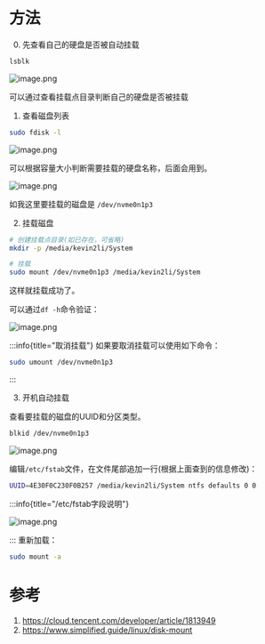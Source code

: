 # 方法
0. 先查看自己的硬盘是否被自动挂载
```bash
lsblk
```
![image.png](https://minio.kevin2li.top/image-bed/vanblog/img/c6a060031303902d104d6df4594292a3.image.png)

<!-- more -->

可以通过查看挂载点目录判断自己的硬盘是否被挂载

1. 查看磁盘列表

```bash
sudo fdisk -l
```

![image.png](https://minio.kevin2li.top/image-bed/vanblog/img/46b5fee9a80bff9d52984f78f9c78fe4.image.png)

可以根据容量大小判断需要挂载的硬盘名称，后面会用到。

![image.png](https://minio.kevin2li.top/image-bed/vanblog/img/9a979acc59d1bc997a71ea71b0e7d94b.image.png)

如我这里要挂载的磁盘是 `/dev/nvme0n1p3`

2. 挂载磁盘
```bash
# 创建挂载点目录(如已存在，可省略)
mkdir -p /media/kevin2li/System

# 挂载
sudo mount /dev/nvme0n1p3 /media/kevin2li/System
```
这样就挂载成功了。

可以通过`df -h`命令验证：

![image.png](https://minio.kevin2li.top/image-bed/vanblog/img/8bf7856d612817d0321a8673a2195ace.image.png)

:::info{title="取消挂载"}
如果要取消挂载可以使用如下命令：
```bash
sudo umount /dev/nvme0n1p3
```
:::

3. 开机自动挂载

查看要挂载的磁盘的UUID和分区类型。
```bash
blkid /dev/nvme0n1p3
```

![image.png](https://minio.kevin2li.top/image-bed/vanblog/img/2cdfc13ca50b1f5670cbd46a01bf6c60.image.png)

编辑`/etc/fstab`文件，在文件尾部追加一行(根据上面查到的信息修改)：
```bash
UUID=4E30F0C230F0B257 /media/kevin2li/System ntfs defaults 0 0
```

:::info{title="/etc/fstab字段说明"}

![image.png](https://minio.kevin2li.top/image-bed/vanblog/img/6d99ff80165bdf82af9a8c1fa903df0c.image.png)

:::
重新加载：
```bash
sudo mount -a
```

# 参考
1. https://cloud.tencent.com/developer/article/1813949
2. https://www.simplified.guide/linux/disk-mount
